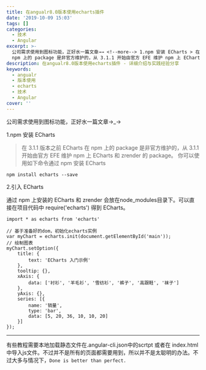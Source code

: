 ```yaml
---
title: 在angualr8.0版本使用echarts插件
date: '2019-10-09 15:03'
tags: []
categories:
  - 技术
  - Angular
excerpt: >-
  公司需求使用到图标功能，正好水一篇文章→→ <!--more--> 1.npm 安装 ECharts > 在 3.1.1 版本之前 ECharts 在
  npm 上的 package 是非官方维护的，从 3.1.1 开始由官方 EFE 维护 npm 上 ECharts 和 zrender 的 pack...
description: 在angualr8.0版本使用echarts插件 - 详细介绍与实践经验分享
keywords:
  - angualr
  - 版本使用
  - echarts
  - 技术
  - Angular
cover: ''
---
```


公司需求使用到图标功能，正好水一篇文章→_→

<!--more-->

1.npm 安装 ECharts

> 在 3.1.1 版本之前 ECharts 在 npm 上的 package 是非官方维护的，从 3.1.1 开始由官方 EFE 维护 npm 上 ECharts 和 zrender 的 package。
> 你可以使用如下命令通过 npm 安装 ECharts

`npm install echarts --save`

2.引入 ECharts

通过 npm 上安装的 ECharts 和 zrender 会放在node_modules目录下。可以直接在项目代码中 require('echarts') 得到 ECharts。

```
import * as echarts from 'echarts'

// 基于准备好的dom，初始化echarts实例
var myChart = echarts.init(document.getElementById('main'));
// 绘制图表
myChart.setOption({
    title: {
        text: 'ECharts 入门示例'
    },
    tooltip: {},
    xAxis: {
        data: ['衬衫', '羊毛衫', '雪纺衫', '裤子', '高跟鞋', '袜子']
    },
    yAxis: {},
    series: [{
        name: '销量',
        type: 'bar',
        data: [5, 20, 36, 10, 10, 20]
    }]
});
```

---

有些教程需要本地加载静态文件在.angular-cli.json中的scrtpt 或者在 index.html 中导入js文件。不过并不是所有的页面都需要用到，所以并不是太聪明的办法。不过大多与情况下，`Done is better than perfect.`
